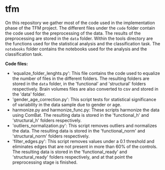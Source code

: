 # tfm
On this repository we gather most of the code used in the implementation phase of the TFM project.
The different files under the `code` folder contain the code used for the preprocessing of the data. The results
of the preprocessing are stored in the `data` folder.
Within the tools directory are the functions used for the statistical analysis and the classification task.
The `notebooks` folder contains the notebooks used for the analysis and the classification task.

**Code files:**
- 'equalize_folder_lenghts.py': This file contains the code used to equalize the number of files in the different folders. The
resulting folders are stored in the `data` folder, in the 'functional' and 'structural' folders respectively.
Brain volumes files are also converted to csv and stored in the 'data' folder.
- 'gender_age_correction.py': This script tests for statistical significance of variability in the data sample
due to gender or age.
- harmonize.py and harmonize_func.py: These scripts harmonize the data using ComBat. The resulting data is stored in the
'functional_h' and 'structural_h' folders respectively.
- 'outliers_normalization.py': This script removes outliers and normalizes the data. The resulting data is stored in the
'functional_norm' and 'structural_norm' folders respectively.
- 'filter_edges.py': This script removes values under a 0.1 threshold and eliminates edges that are not present in more than 60% of the controls.
The resulting data is stored in the 'functional_ready' and 'structural_ready' folders respectively, and at that point
the preprocessing stage is finished.





